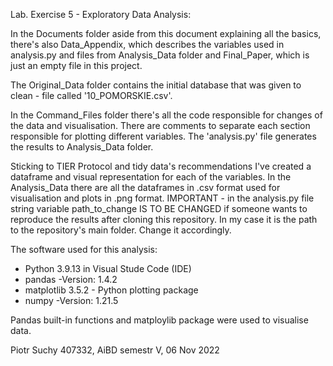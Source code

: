 Lab. Exercise 5 - Exploratory Data Analysis:

In the Documents folder aside from this document explaining all the basics, there's also Data_Appendix, which describes the variables used in analysis.py and files from Analysis_Data folder and Final_Paper, which is just an empty file in this project.

The Original_Data folder contains the initial database that was given to clean - file called '10_POMORSKIE.csv'.

In the Command_Files folder there's all the code responsible for changes of the data and visualisation. There are comments to separate each section responsible for plotting different variables. The 'analysis.py' file generates the results to Analysis_Data folder.

Sticking to TIER Protocol and tidy data's recommendations I've created a dataframe and visual representation for each of the variables.
In the Analysis_Data there are all the dataframes in .csv format used for visualisation and plots in .png format.
IMPORTANT - in the analysis.py file string variable path_to_change IS TO BE CHANGED if someone wants to reproduce the results after cloning this repository.
In my case it is the path to the repository's main folder. Change it accordingly.

The software used for this analysis:
- Python 3.9.13 in Visual Stude Code (IDE)
- pandas -Version: 1.4.2
- matplotlib 3.5.2 - Python plotting package
- numpy -Version: 1.21.5 

Pandas built-in functions and matploylib package were used to visualise data.

Piotr Suchy 407332, AiBD semestr V, 06 Nov 2022